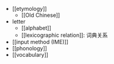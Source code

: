 - [[etymology]]
    - [[Old Chinese]]
- letter
    - [[alphabet]]
    - [[lexicographic relation]]: 词典关系
- [[input method (IME)]]
- [[phonology]]
- [[vocabulary]]

